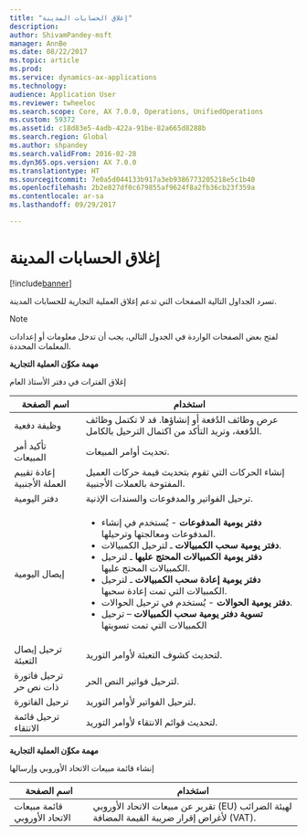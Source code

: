 ```yaml
---
title: "إغلاق الحسابات المدينة"
description: 
author: ShivamPandey-msft
manager: AnnBe
ms.date: 08/22/2017
ms.topic: article
ms.prod: 
ms.service: dynamics-ax-applications
ms.technology: 
audience: Application User
ms.reviewer: twheeloc
ms.search.scope: Core, AX 7.0.0, Operations, UnifiedOperations
ms.custom: 59372
ms.assetid: c18d83e5-4adb-422a-91be-82a665d8288b
ms.search.region: Global
ms.author: shpandey
ms.search.validFrom: 2016-02-28
ms.dyn365.ops.version: AX 7.0.0
ms.translationtype: HT
ms.sourcegitcommit: 7e0a5d044133b917a3eb9386773205218e5c1b40
ms.openlocfilehash: 2b2e827df0c679855af9624f8a2fb36cb23f359a
ms.contentlocale: ar-sa
ms.lasthandoff: 09/29/2017

---
```


# <a name="close-accounts-receivable"></a>إغلاق الحسابات المدينة

[!include[banner](../includes/banner.md)]




تسرد الجداول التالية الصفحات التي تدعم إغلاق العملية التجارية للحسابات المدينة.

> [!NOTE] 
> لفتح بعض الصفحات الواردة في الجدول التالي، يجب أن تدخل معلومات أو إعدادات المعلمات المحددة.

**مهمة مكوِّن العملية التجارية**                   

إغلاق الفترات في دفتر الأستاذ العام

| اسم الصفحة                            | استخدام                                                                                      |
|--------------------------------------|--------------------------------------------------------------------------------------------|
|وظيفة دفعية                             | عرض وظائف الدُفعة أو إنشاؤها. قد لا تكتمل وظائف الدُفعة، وتريد التأكد من اكتمال الترحيل بالكامل.                                                                                                               |
|تأكيد أمر المبيعات                   | تحديث أوامر المبيعات.                                                                       |
|إعادة تقييم العملة الأجنبية          | إنشاء الحركات التي تقوم بتحديث قيمة حركات العميل المفتوحة بالعملات الأجنبية.                                                                                                                         |
| دفتر اليومية                              | ترحيل الفواتير والمدفوعات والسندات الإذنية.                                             |
| إيصال اليومية                      |<ul><li>**دفتر يومية المدفوعات** - يُستخدم في إنشاء المدفوعات ومعالجتها وترحيلها.</li><li>**‏‏دفتر يومية سحب الكمبيالات** ـ لترحيل الكمبيالات.</li><li>**‏‏دفتر يومية الكمبيالات المحتج عليها** ـ لترحيل الكمبيالات المحتج عليها.</li><li>**دفتر يومية إعادة سحب الكمبيالات** ـ لترحيل الكمبيالات التي تمت إعادة سحبها.</li><li>**دفتر يومية الحوالات** - يُستخدم في ترحيل الحوالات.</li><li>**تسوية دفتر يومية سحب الكمبيالات** – ترحيل الكمبيالات التي تمت تسويتها</li></ul>                   |
| ترحيل إيصال التعبئة                 | لتحديث كشوف التعبئة لأوامر التوريد.                                                     |
| ترحيل فاتورة ذات نص حر               | لترحيل فواتير النص الحر.                                                                   |
| ترحيل الفاتورة                      | لترحيل الفواتير لأوامر التوريد.                                                            |
| ترحيل قائمة الانتقاء                 |لتحديث قوائم الانتقاء لأوامر التوريد.                                                      |

**مهمة مكوِّن العملية التجارية**   

إنشاء قائمة مبيعات الاتحاد الأوروبي وإرسالها

| اسم الصفحة                            | استخدام                                                                                      |
|--------------------------------------|--------------------------------------------------------------------------------------------|
|قائمة مبيعات الاتحاد الأوروبي                         | تقرير عن مبيعات الاتحاد الأوروبي (EU) لهيئة الضرائب لأغراض إقرار ضريبة القيمة المضافة (VAT).                                                                                                                           |







